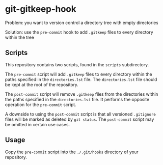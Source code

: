 # git-gitkeep-hook

Problem: you want to version control a directory tree with empty directories

Solution: use the `pre-commit` hook to add `.gitkeep` files to every directory within the tree

## Scripts

This repository contains two scripts, found in the `scripts` subdirectory.

The `pre-commit` script will add `.gitkeep` files to every directory within the paths specified in the `directories.lst` file. The `directories.lst` file should be kept at the root of the repository.

The `post-commit` script will remove `.gitkeep` files from the directories within the paths specified in the `directories.lst` file. It performs the opposite operation for the `pre-commit` script.

A downside to using the `post-commit` script is that all versioned `.gitignore` files will be marked as deleted by `git status`. The `post-commit` script may be omitted in certain use cases.

## Usage

Copy the `pre-commit` script into the `./.git/hooks` directory of your repository.